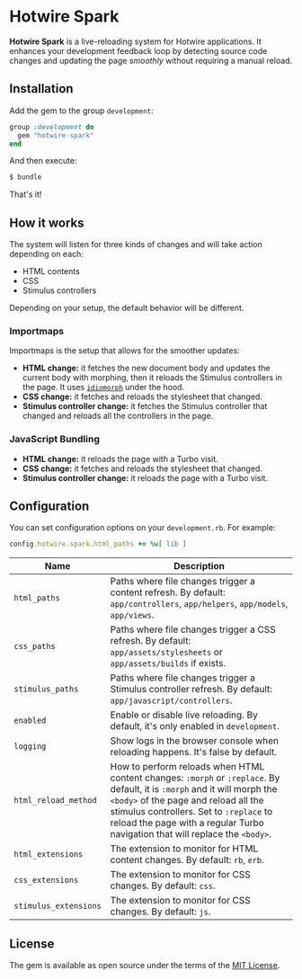 # Hotwire Spark

**Hotwire Spark** is a live-reloading system for Hotwire applications. It enhances your development feedback loop by detecting source code changes and updating the page *smoothly* without requiring a manual reload.

## Installation

Add the gem to the group `development`:

```ruby
group :development do
  gem "hotwire-spark"
end
```

And then execute:

```bash
$ bundle
```

That's it!

## How it works

The system will listen for three kinds of changes and will take action depending on each:

* HTML contents
* CSS
* Stimulus controllers

Depending on your setup, the default behavior will be different.

### Importmaps

Importmaps is the setup that allows for the smoother updates:

* **HTML change:** it fetches the new document body and updates the current body with morphing, then it reloads the Stimulus controllers in the page. It uses [`idiomorph`](https://github.com/bigskysoftware/idiomorph) under the hood.
* **CSS change:** it fetches and reloads the stylesheet that changed.
* **Stimulus controller change:** it fetches the Stimulus controller that changed and reloads all the controllers in the page.

### JavaScript Bundling

* **HTML change:** it reloads the page with a Turbo visit.
* **CSS change:** it fetches and reloads the stylesheet that changed.
* **Stimulus controller change:** it reloads the page with a Turbo visit.

## Configuration

You can set configuration options on your `development.rb`. For example:

```ruby
config.hotwire.spark.html_paths += %w[ lib ]
```

| Name                  | Description                                                                                                                                                                                                                                                                                   |
|-----------------------|-----------------------------------------------------------------------------------------------------------------------------------------------------------------------------------------------------------------------------------------------------------------------------------------------|
| `html_paths`          | Paths where file changes trigger a content refresh. By default: `app/controllers`, `app/helpers`, `app/models`, `app/views`.                                                                                                                                                                  |
| `css_paths`           | Paths where file changes trigger a CSS refresh. By default: `app/assets/stylesheets` or `app/assets/builds` if exists.                                                                                                                                                                        |
| `stimulus_paths`      | Paths where file changes trigger a Stimulus controller refresh. By default: `app/javascript/controllers`.                                                                                                                                                                                     |
| `enabled`             | Enable or disable live reloading. By default, it's only enabled in `development`.                                                                                                                                                                                                             |
| `logging`             | Show logs in the browser console when reloading happens. It's false by default.                                                                                                                                                                                                               |
| `html_reload_method`  | How to perform reloads when HTML content changes: `:morph` or `:replace`. By default, it is `:morph` and it will morph the `<body>` of the page and reload all the stimulus controllers. Set to `:replace` to reload the page with a regular Turbo navigation that will replace the `<body>`. |
| `html_extensions`     | The extension to monitor for HTML content changes. By default: `rb`, `erb`.                                                                                                                                                                                                                   |                                                                                                                                                                                                                                                   |
| `css_extensions`      | The extension to monitor for CSS changes. By default: `css`.                                                                                                                                                                                                                                  |                                                                                                                                                                                                                                                   |
| `stimulus_extensions` | The extension to monitor for CSS changes. By default: `js`.                                                                                                                                                                                                                                   |                                                                                                                                                                                                                                                   |

## License

The gem is available as open source under the terms of the [MIT License](https://opensource.org/licenses/MIT).
